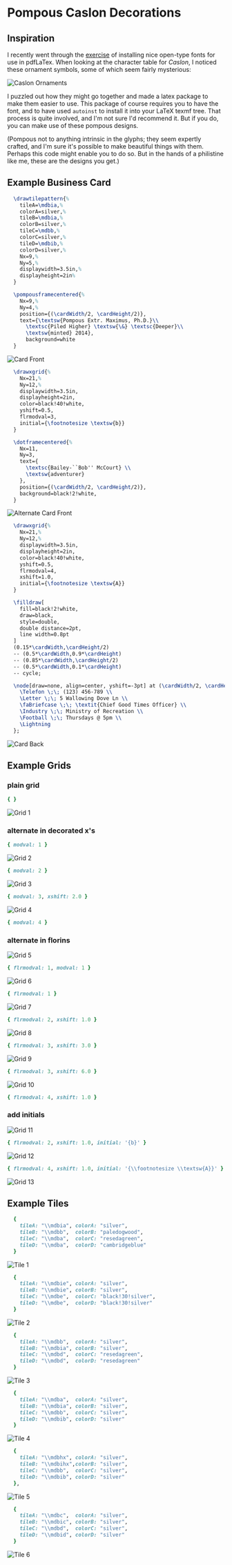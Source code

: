 # Pompous Caslon Decorations


## Inspiration

I recently went through the
[exercise](https://github.com/mkmcc/LatexFonts) of installing nice
open-type fonts for use in pdfLaTex.  When looking at the character
table for *Caslon*, I noticed these ornament symbols, some of which
seem fairly mysterious:

![Caslon Ornaments](./Caslon-Ornaments.png)

I puzzled out how they might go together and made a latex package to
make them easier to use.  This package of course requires you to have
the font, and to have used `autoinst` to install it into your LaTeX
texmf tree.  That process is quite involved, and I'm not sure I'd
recommend it.  But if you do, you can make use of these pompous
designs.

(Pompous not to anything intrinsic in the glyphs; they seem expertly
crafted, and I'm sure it's possible to make beautiful things with
them.  Perhaps this code might enable you to do so.  But in the hands
of a philistine like me, these are the designs you get.)


## Example Business Card

```latex
  \drawtilepattern{%
    tileA=\mdbia,%
    colorA=silver,%
    tileB=\mdbia,%
    colorB=silver,%
    tileC=\mdbb,%
    colorC=silver,%
    tileD=\mdbib,%
    colorD=silver,%
    Nx=9,%
    Ny=5,%
    displaywidth=3.5in,%
    displayheight=2in%
  }

  \pompousframecentered{%
    Nx=9,%
    Ny=4,%
    position={(\cardWidth/2, \cardHeight/2)},
    text={\textsw{Pompous Extr. Maximus, Ph.D.}\\
      \textsc{Piled Higher} \textsw{\&} \textsc{Deeper}\\
      \textsw{minted} 2014},
      background=white
  }

```

![Card Front](./png/card-front.png)

```latex
  \drawxgrid{%
    Nx=21,%
    Ny=12,%
    displaywidth=3.5in,
    displayheight=2in,
    color=black!40!white,
    yshift=0.5,
    flrmodval=3,
    initial={\footnotesize \textsw{b}}
  }

  \dotframecentered{%
    Nx=11,
    Ny=3,
    text={
      \textsc{Bailey-``Bob'' McCourt} \\
      \textsw{adventurer}
    },
    position={(\cardWidth/2, \cardHeight/2)},
    background=black!2!white,
  }

```

![Alternate Card Front](./png/altcard-front.png)

```latex
  \drawxgrid{%
    Nx=21,%
    Ny=12,%
    displaywidth=3.5in,
    displayheight=2in,
    color=black!40!white,
    yshift=0.5,
    flrmodval=4,
    xshift=1.0, 
    initial={\footnotesize \textsw{A}}
  }

  \filldraw[
    fill=black!2!white,
    draw=black,
    style=double,
    double distance=2pt,
    line width=0.8pt
  ]
  (0.15*\cardWidth,\cardHeight/2)
  -- (0.5*\cardWidth,0.9*\cardHeight)
  -- (0.85*\cardWidth,\cardHeight/2)
  -- (0.5*\cardWidth,0.1*\cardHeight)
  -- cycle;

  \node[draw=none, align=center, yshift=-3pt] at (\cardWidth/2, \cardHeight/2) (ctr) {
    \Telefon \;\; (123) 456-789 \\
    \Letter \;\; 5 Wallowing Dove Ln \\
    \faBriefcase \;\; \textit{Chief Good Times Officer} \\
    \Industry \;\; Ministry of Recreation \\
    \Football \;\; Thursdays @ 5pm \\
    \Lightning
  }; 

```

![Card Back](./png/card-back.png)


## Example Grids

### plain grid

```ruby
{ }
```

![Grid 1](./png/grid_00.png)

### alternate in decorated x's

```ruby
{ modval: 1 }
```

![Grid 2](./png/grid_01.png)

```ruby
{ modval: 2 }
```

![Grid 3](./png/grid_02.png)

```ruby
{ modval: 3, xshift: 2.0 }
```

![Grid 4](./png/grid_03.png)

```ruby
{ modval: 4 }
```

### alternate in florins

![Grid 5](./png/grid_04.png)

```ruby
{ flrmodval: 1, modval: 1 }
```

![Grid 6](./png/grid_05.png)

```ruby
{ flrmodval: 1 }
```

![Grid 7](./png/grid_06.png)

```ruby
{ flrmodval: 2, xshift: 1.0 }
```

![Grid 8](./png/grid_07.png)

```ruby
{ flrmodval: 3, xshift: 3.0 }
```

![Grid 9](./png/grid_08.png)

```ruby
{ flrmodval: 3, xshift: 6.0 }
```

![Grid 10](./png/grid_09.png)

```ruby
{ flrmodval: 4, xshift: 1.0 }
```

### add initials

![Grid 11](./png/grid_10.png)

```ruby
{ flrmodval: 2, xshift: 1.0, initial: '{b}' }
```

![Grid 12](./png/grid_11.png)

```ruby
{ flrmodval: 4, xshift: 1.0, initial: '{\\footnotesize \\textsw{A}}' }
```

![Grid 13](./png/grid_12.png)


## Example Tiles

```ruby
  {
    tileA: "\\mdbia", colorA: "silver",
    tileB: "\\mdbb",  colorB: "paledogwood",
    tileC: "\\mdba",  colorC: "resedagreen",
    tileD: "\\mdba",  colorD: "cambridgeblue"
  }
```

![Tile 1](./png/tile_00.png)

```ruby
  {
    tileA: "\\mdbie", colorA: "silver",
    tileB: "\\mdbie", colorB: "silver",
    tileC: "\\mdbe",  colorC: "black!30!silver",
    tileD: "\\mdbe",  colorD: "black!30!silver"
  }
```

![Tile 2](./png/tile_01.png)

```ruby
  {
    tileA: "\\mdbb",  colorA: "silver",
    tileB: "\\mdbia", colorB: "silver",
    tileC: "\\mdbd",  colorC: "resedagreen",
    tileD: "\\mdbd",  colorD: "resedagreen"
  }
```

![Tile 3](./png/tile_02.png)

```ruby
  {
    tileA: "\\mdba",  colorA: "silver",
    tileB: "\\mdbia", colorB: "silver",
    tileC: "\\mdbb",  colorC: "silver",
    tileD: "\\mdbib", colorD: "silver"
  }
```

![Tile 4](./png/tile_03.png)

```ruby
  {
    tileA: "\\mdbhx", colorA: "silver",
    tileB: "\\mdbihx",colorB: "silver",
    tileC: "\\mdbb",  colorC: "silver",
    tileD: "\\mdbib", colorD: "silver"
  },
```

![Tile 5](./png/tile_04.png)

```ruby
  {
    tileA: "\\mdbc",  colorA: "silver",
    tileB: "\\mdbic", colorB: "silver",
    tileC: "\\mdbd",  colorC: "silver",
    tileD: "\\mdbid", colorD: "silver"
  }
```

![Tile 6](./png/tile_05.png)
